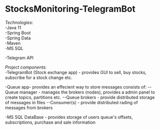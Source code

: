 # StocksMonitoring-TelegramBot

*Technologies:*  
-Java 11  
-Spring Boot  
-Spring Data  
-Maven  
-MS SQL
  
-Telegram API    
  
*Project components:*  
-TelegramBot (Stock exchange app) - provides GUI to sell, buy stocks, subscribe for a stock change etc.

-Queue app- provides an effecient way to store messages
 consists of: 
    --Queue manager - manages the brokers (nodes), provides a admin panel to create topics, partitions etc.
    --Queue brokers - provide distributed storage of messages in files
    --Consumer(s) - provide distributed rading of messages from brokers
 
-MS SQL DataBase - provides storage of users queue's offsets, subscriptions, purchase and sale information
